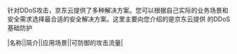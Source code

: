 针对DDoS攻击，京东云提供了多种解决方案。您可以根据自己实际的业务场景和安全需求选择最合适的安全解决方案。这里主要向您介绍的是京东云提供
的DDoS基础防护

|名称||简介||应用场景||可防御的攻击流量|
